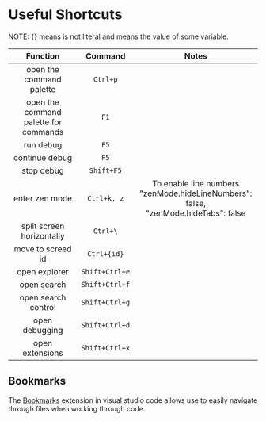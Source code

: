 # Useful Shortcuts

NOTE: {} means is not literal and means the value of some variable.

|                 Function                |      Command     |                                            Notes                                           |
| :-------------------------------------: | :--------------: | :----------------------------------------------------------------------------------------: |
|         open the command palette        |     `Ctrl+p`     |                                                                                            |
|  open the command palette for commands  |       `F1`       |                                                                                            |
|                run debug                |       `F5`       |                                                                                            |
|              continue debug             |       `F5`       |                                                                                            |
|                stop debug               |    `Shift+F5`    |                                                                                            |
|              enter zen mode             |    `Ctrl+k, z`   |  To enable line numbers<br>"zenMode.hideLineNumbers": false,<br>"zenMode.hideTabs": false  |
|        split screen horizontally        |     `Ctrl+\`     |                                                                                            |
|            move to screed id            |    `Ctrl+{id}`   |                                                                                            |
|              open explorer              |  `Shift+Ctrl+e`  |                                                                                            |
|               open search               |  `Shift+Ctrl+f`  |                                                                                            |
|           open search control           |  `Shift+Ctrl+g`  |                                                                                            |
|              open debugging             |  `Shift+Ctrl+d`  |                                                                                            |
|             open extensions             |  `Shift+Ctrl+x`  |                                                                                            |

## Bookmarks

The [Bookmarks](https://marketplace.visualstudio.com/items?itemName=alefragnani.Bookmarks) extension in visual studio code allows use to easily navigate through files when working through code.
